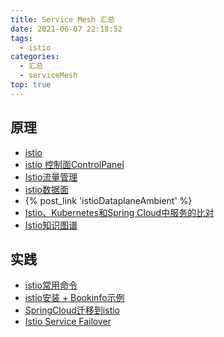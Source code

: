 ```yaml
---
title: Service Mesh 汇总
date: 2021-06-07 22:18:52
tags:
  - istio
categories: 
  - 汇总
  - serviceMesh  
top: true  
---
```


<p></p>
<!-- more -->

## 原理
+ [istio](../../../../2019/07/02/istio/)
+ [istio 控制面ControlPanel](../../../../2022/01/14/istioControlPanel/) 
+ [Istio流量管理](../../../../2019/11/21/istioTrafficManagement/)
+ [istio数据面](../../../../2019/11/21/istioDataplane/) 
+ {% post_link 'istioDataplaneAmbient' %}
+ [Istio、Kubernetes和Spring Cloud中服务的比对](../../../../2019/07/20/istio-k8s-service/)    
+ [Istio知识图谱](../../../../2019/11/18/istioKnowledgeMap/)

## 实践
+ [istio常用命令](../../../../2019/07/15/istioCommand/)
+ [istio安装 + Bookinfo示例](../../../../2019/07/02/istioSetup-bookinfo/)
+ [SpringCloud迁移到istio](../../../../2022/01/06/istioMigrateFromSpringCloud/)
+ [Istio Service Failover](../../../../2022/02/06/istioServiceFailover/)

